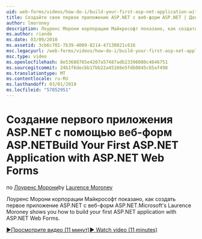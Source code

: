 ```yaml
---
uid: web-forms/videos/how-do-i/build-your-first-asp-net-application-with-asp-net-web-forms
title: Создайте свое первое приложение ASP.NET с веб-форм ASP.NET | Документация Майкрософт
author: lmoroney
description: Лоуренс Морони корпорации Майкрософт показано, как создать первое приложение ASP.NET с веб-форм ASP.NET.
ms.author: riande
ms.date: 03/09/2010
ms.assetid: 3cb6c701-7b39-4009-8214-47130021c616
msc.legacyurl: /web-forms/videos/how-do-i/build-your-first-asp-net-application-with-asp-net-web-forms
msc.type: video
ms.openlocfilehash: 8e53688765e4207a57487adb23396080c4646751
ms.sourcegitcommit: 24b1f6decbb17bb22a45166e5fdb0845c65af498
ms.translationtype: MT
ms.contentlocale: ru-RU
ms.lasthandoff: 03/01/2019
ms.locfileid: "57052951"
---
```

<a name="build-your-first-aspnet-application-with-aspnet-web-forms"></a><span data-ttu-id="b4f13-103">Создание первого приложения ASP.NET с помощью веб-форм ASP.NET</span><span class="sxs-lookup"><span data-stu-id="b4f13-103">Build Your First ASP.NET Application with ASP.NET Web Forms</span></span>
====================
<span data-ttu-id="b4f13-104">по [Лоуренс Морони](https://github.com/lmoroney)</span><span class="sxs-lookup"><span data-stu-id="b4f13-104">by [Laurence Moroney](https://github.com/lmoroney)</span></span>

<span data-ttu-id="b4f13-105">Лоуренс Морони корпорации Майкрософт показано, как создать первое приложение ASP.NET с веб-форм ASP.NET.</span><span class="sxs-lookup"><span data-stu-id="b4f13-105">Microsoft's Laurence Moroney shows you how to build your first ASP.NET application with ASP.NET Web Forms.</span></span>

[<span data-ttu-id="b4f13-106">&#9654;Просмотрите видео (11 минут)</span><span class="sxs-lookup"><span data-stu-id="b4f13-106">&#9654; Watch video (11 minutes)</span></span>](https://channel9.msdn.com/Blogs/ASP-NET-Site-Videos/build-your-first-asp-net-application-with-asp-net-web-forms)
